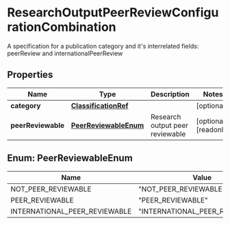 

# ResearchOutputPeerReviewConfigurationCombination

A specification for a publication category and it's interrelated fields: peerReview and internationalPeerReview
## Properties

Name | Type | Description | Notes
------------ | ------------- | ------------- | -------------
**category** | [**ClassificationRef**](ClassificationRef.md) |  |  [optional]
**peerReviewable** | [**PeerReviewableEnum**](#PeerReviewableEnum) | Research output peer reviewable |  [optional] [readonly]



## Enum: PeerReviewableEnum

Name | Value
---- | -----
NOT_PEER_REVIEWABLE | &quot;NOT_PEER_REVIEWABLE&quot;
PEER_REVIEWABLE | &quot;PEER_REVIEWABLE&quot;
INTERNATIONAL_PEER_REVIEWABLE | &quot;INTERNATIONAL_PEER_REVIEWABLE&quot;



